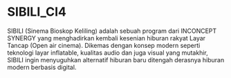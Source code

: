 # SIBILI_CI4

SIBILI (Sinema Bioskop Keliling) adalah sebuah program dari INCONCEPT SYNERGY yang menghadirkan kembali kesenian hiburan rakyat Layar Tancap (Open air cinema). Dikemas dengan konsep modern seperti teknologi layar inflatable, kualitas audio dan juga visual yang mutakhir, SIBILI ingin menyuguhkan alternatif hiburan baru ditengah derasnya hiburan modern berbasis digital.
